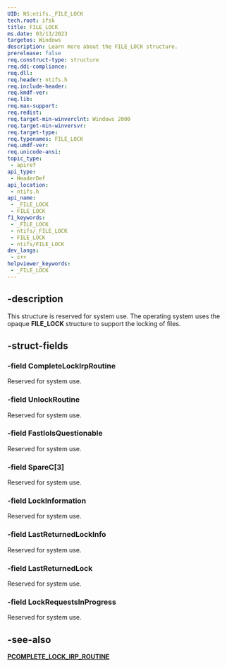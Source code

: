 ```yaml
---
UID: NS:ntifs._FILE_LOCK
tech.root: ifsk
title: FILE_LOCK
ms.date: 03/13/2023
targetos: Windows
description: Learn more about the FILE_LOCK structure.
prerelease: false
req.construct-type: structure
req.ddi-compliance: 
req.dll: 
req.header: ntifs.h
req.include-header: 
req.kmdf-ver: 
req.lib: 
req.max-support: 
req.redist: 
req.target-min-winverclnt: Windows 2000
req.target-min-winversvr: 
req.target-type: 
req.typenames: FILE_LOCK
req.umdf-ver: 
req.unicode-ansi: 
topic_type:
 - apiref
api_type:
 - HeaderDef
api_location:
 - ntifs.h
api_name:
 - _FILE_LOCK
 - FILE_LOCK
f1_keywords:
 - _FILE_LOCK
 - ntifs/_FILE_LOCK
 - FILE_LOCK
 - ntifs/FILE_LOCK
dev_langs:
 - c++
helpviewer_keywords:
 - _FILE_LOCK
---
```


## -description

This structure is reserved for system use. The operating system uses the opaque **FILE_LOCK** structure to support the locking of files.

## -struct-fields

### -field CompleteLockIrpRoutine

Reserved for system use.

### -field UnlockRoutine

Reserved for system use.

### -field FastIoIsQuestionable

Reserved for system use.

### -field SpareC[3]

Reserved for system use.

### -field LockInformation

Reserved for system use.

### -field LastReturnedLockInfo

Reserved for system use.

### -field LastReturnedLock

Reserved for system use.

### -field LockRequestsInProgress

Reserved for system use.

## -see-also

[**PCOMPLETE_LOCK_IRP_ROUTINE**](nc-ntifs-pcomplete_lock_irp_routine.md)
